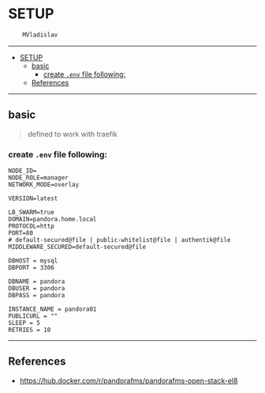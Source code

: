 # SETUP

```sh
    MVladislav
```

---

- [SETUP](#setup)
  - [basic](#basic)
    - [create `.env` file following:](#create-env-file-following)
  - [References](#references)

---

## basic

> defined to work with traefik

### create `.env` file following:

```env
NODE_ID=
NODE_ROLE=manager
NETWORK_MODE=overlay

VERSION=latest

LB_SWARM=true
DOMAIN=pandora.home.local
PROTOCOL=http
PORT=80
# default-secured@file | public-whitelist@file | authentik@file
MIDDLEWARE_SECURED=default-secured@file

DBHOST = mysql
DBPORT = 3306

DBNAME = pandora
DBUSER = pandora
DBPASS = pandora

INSTANCE_NAME = pandora01
PUBLICURL = ""
SLEEP = 5
RETRIES = 10
```

---

## References

- <https://hub.docker.com/r/pandorafms/pandorafms-open-stack-el8>
